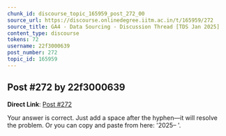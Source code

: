 ```yaml
---
chunk_id: discourse_topic_165959_post_272_00
source_url: https://discourse.onlinedegree.iitm.ac.in/t/165959/272
source_title: GA4 - Data Sourcing - Discussion Thread [TDS Jan 2025]
content_type: discourse
tokens: 72
username: 22f3000639
post_number: 272
topic_id: 165959
---
```


## Post #272 by 22f3000639

**Direct Link**: [Post #272](https://discourse.onlinedegree.iitm.ac.in/t/165959/272)

Your answer is correct. Just add a space after the hyphen—it will resolve the problem. Or you can copy and paste from here: '2025– '.

